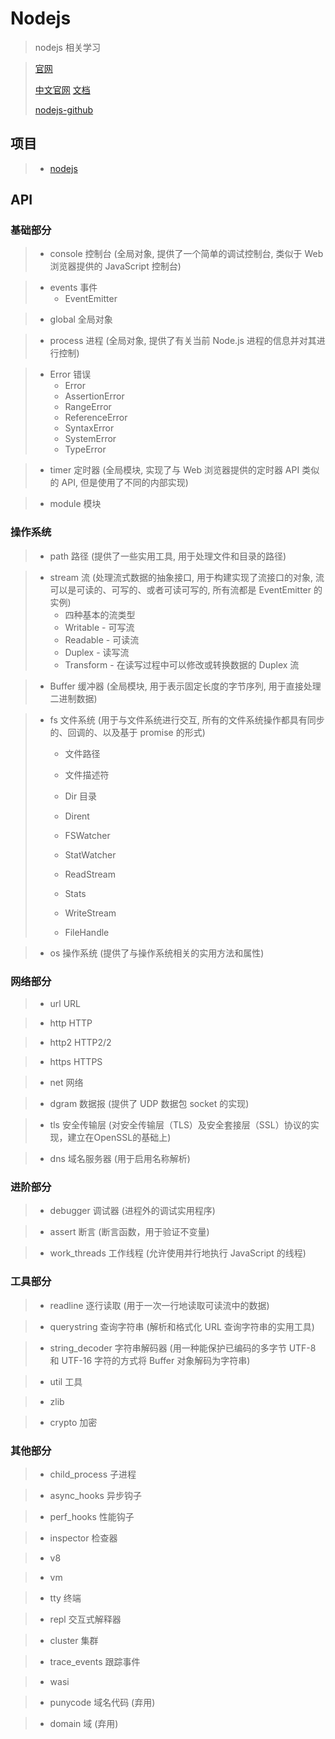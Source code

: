 # Nodejs

> nodejs 相关学习

> [官网](https://nodejs.org/)
>
> [中文官网](http://nodejs.cn/)
> [文档](http://nodejs.cn/api/)
>
> [nodejs-github](https://github.com/nodejs)
>

## 项目

> - [nodejs](https://github.com/nodejs/node.git)


## API

### 基础部分

> - console        控制台  (全局对象, 提供了一个简单的调试控制台, 类似于 Web 浏览器提供的 JavaScript 控制台)

> - events         事件
>   - EventEmitter

> - global         全局对象

> - process        进程     (全局对象, 提供了有关当前 Node.js 进程的信息并对其进行控制)

> - Error          错误
>   - Error
>   - AssertionError
>   - RangeError
>   - ReferenceError
>   - SyntaxError
>   - SystemError
>   - TypeError

> - timer          定时器 (全局模块, 实现了与 Web 浏览器提供的定时器 API 类似的 API, 但是使用了不同的内部实现)

> - module         模块

### 操作系统

> - path           路径 (提供了一些实用工具, 用于处理文件和目录的路径)

> - stream         流   (处理流式数据的抽象接口, 用于构建实现了流接口的对象, 流可以是可读的、可写的、或者可读可写的, 所有流都是 EventEmitter 的实例)
>   - 四种基本的流类型
>   - Writable  - 可写流
>   - Readable  - 可读流
>   - Duplex    - 读写流
>   - Transform - 在读写过程中可以修改或转换数据的 Duplex 流

> - Buffer         缓冲器 (全局模块, 用于表示固定长度的字节序列, 用于直接处理二进制数据)

> - fs             文件系统 (用于与文件系统进行交互, 所有的文件系统操作都具有同步的、回调的、以及基于 promise 的形式)
>   - 文件路径
>   - 文件描述符
>   - Dir         目录
>   - Dirent
>   - FSWatcher
>   - StatWatcher
>   - ReadStream
>   - Stats
>   - WriteStream
>
>   - FileHandle

> - os             操作系统 (提供了与操作系统相关的实用方法和属性)

### 网络部分

> - url            URL

> - http           HTTP

> - http2          HTTP2/2

> - https          HTTPS

> - net            网络

> - dgram          数据报   (提供了 UDP 数据包 socket 的实现)

> - tls            安全传输层 (对安全传输层（TLS）及安全套接层（SSL）协议的实现，建立在OpenSSL的基础上)

> - dns            域名服务器 (用于启用名称解析)

### 进阶部分

> - debugger       调试器 (进程外的调试实用程序)

> - assert         断言   (断言函数，用于验证不变量)

> - work_threads   工作线程 (允许使用并行地执行 JavaScript 的线程)

### 工具部分

> - readline       逐行读取 (用于一次一行地读取可读流中的数据)

> - querystring    查询字符串   (解析和格式化 URL 查询字符串的实用工具)

> - string_decoder 字符串解码器 (用一种能保护已编码的多字节 UTF-8 和 UTF-16 字符的方式将 Buffer 对象解码为字符串)

> - util           工具

> - zlib

> - crypto         加密

### 其他部分

> - child_process  子进程

> - async_hooks    异步钩子

> - perf_hooks     性能钩子

> - inspector      检查器

> - v8

> - vm

> - tty            终端

> - repl           交互式解释器

> - cluster        集群

> - trace_events   跟踪事件

> - wasi

> - punycode       域名代码 (弃用)

> - domain         域 (弃用)
